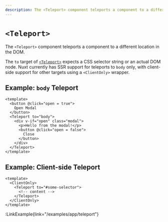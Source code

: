 ```yaml
---
description: The <Teleport> component teleports a component to a different location in the DOM.
---
```

# `<Teleport>`

The `<Teleport>` component teleports a component to a different location in the DOM.

The `to` target of [`<Teleport>`](https://vuejs.org/guide/built-ins/teleport.html) expects a CSS selector string or an actual DOM node. Nuxt currently has SSR support for teleports to `body` only, with client-side support for other targets using a `<ClientOnly>` wrapper.

## Example: `body` Teleport

```vue
<template>
  <button @click="open = true">
    Open Modal
  </button>
  <Teleport to="body">
    <div v-if="open" class="modal">
      <p>Hello from the modal!</p>
      <button @click="open = false">
        Close
      </button>
    </div>
  </Teleport>
</template>
```

## Example: Client-side Teleport

```vue
<template>
  <ClientOnly>
    <Teleport to="#some-selector">
      <!-- content -->
    </Teleport>
  </ClientOnly>
</template>
```

:LinkExample{link="/examples/app/teleport"}
